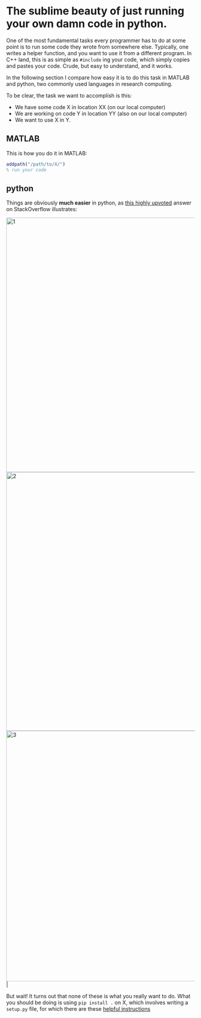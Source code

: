 # The sublime beauty of just running your own damn code in python.

One of the most fundamental tasks every programmer has to do at some point is to run some code they wrote from somewhere else. Typically, one writes a helper function, and you want to use it from a different program. In C++ land, this is as simple as `#include` ing your code, which simply copies and pastes your code. Crude, but easy to understand, and it works. 

In the following section I compare how easy it is to do this task in MATLAB and python, two commonly used languages in research computing. 

To be clear, the task we want to accomplish is this:

- We have some code X in location XX (on our local computer)
- We are working on code Y in location YY (also on our local computer)
- We want to use X in Y. 

## MATLAB

This is how you do it in MATLAB:

```matlab
addpath("/path/to/X/")
% run your code
```

## python

Things are obviously **much easier** in python, as [this highly upvoted](https://stackoverflow.com/questions/2349991/how-to-import-other-python-files) answer on StackOverflow illustrates:

<img width="679" alt="1" src="https://user-images.githubusercontent.com/6005346/131398199-dde19c8a-9171-483d-b0e3-4aee043ec3b4.png"> 
<img width="690" alt="2" src="https://user-images.githubusercontent.com/6005346/131398206-9d80492b-b1af-4e1b-ba8c-abec10c5c29b.png">
<img width="668" alt="3" src="https://user-images.githubusercontent.com/6005346/131398209-9cc87b92-f41b-4c8b-9296-87276ddbe8c6.png"> | 

But wait! It turns out that none of these is what you really want to do. What you should be doing is using `pip install .` on X, which involves writing a `setup.py` file, for which there are these [helpful instructions](https://godatadriven.com/blog/a-practical-guide-to-using-setup-py/)

